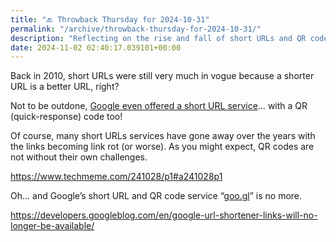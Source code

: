 ```yaml
---
title: "🔙 Throwback Thursday for 2024-10-31"
permalink: "/archive/throwback-thursday-for-2024-10-31/"
description: "Reflecting on the rise and fall of short URLs and QR codes since 2010."
date: 2024-11-02 02:40:17.039101+00:00
---
```


<!-- buttondown-editor-mode: fancy --><p>Back in 2010, short URLs were still very much in vogue because a shorter URL is a better URL, right? </p><p>Not to be outdone, <a target="_blank" rel="noopener noreferrer nofollow" href="https://www.techmeme.com/100407/p60#a100407p60">Google even offered a short URL service</a>… with a QR (quick-response) code too!</p><p>Of course, many short URLs services have gone away over the years with the links becoming link rot (or worse). As you might expect, QR codes are not without their own challenges.</p><p><a target="_blank" rel="noopener noreferrer nofollow" href="https://www.techmeme.com/241028/p1#a241028p1">https://www.techmeme.com/241028/p1#a241028p1</a></p><p>Oh… and Google’s short URL and QR code service “<a target="_blank" rel="noopener noreferrer nofollow" href="https://en.wikipedia.org/wiki/Google_URL_Shortener">goo.gl</a>” is no more.</p><p><a target="_blank" rel="noopener noreferrer nofollow" href="https://developers.googleblog.com/en/google-url-shortener-links-will-no-longer-be-available/">https://developers.googleblog.com/en/google-url-shortener-links-will-no-longer-be-available/</a></p><p></p><p></p><p></p><p></p><p></p><p></p>